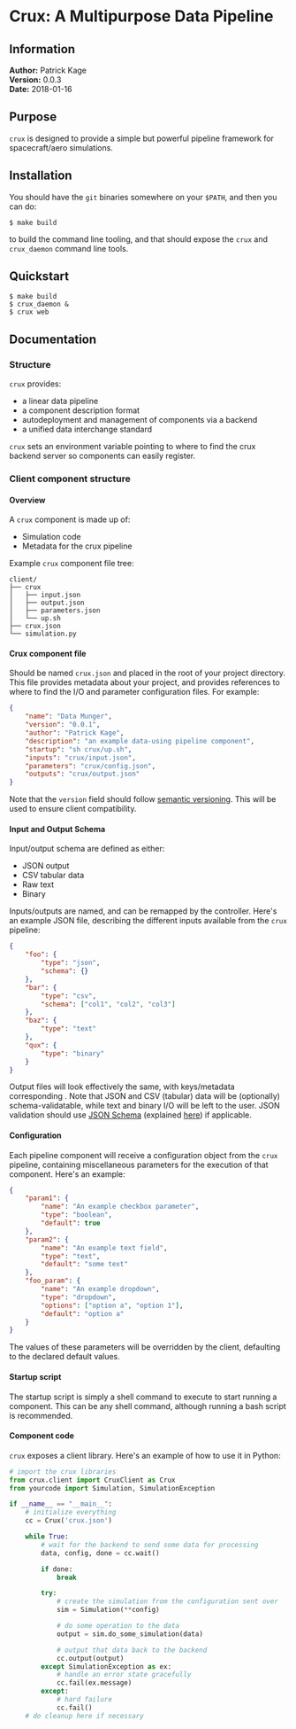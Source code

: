 # Crux: A Multipurpose Data Pipeline

## Information

__Author:__ Patrick Kage  
__Version:__ 0.0.3  
__Date:__ 2018-01-16

## Purpose

`crux` is designed to provide a simple but powerful pipeline framework for spacecraft/aero simulations.

## Installation

<!---You will need a copy of libgit2 installed on your system for pygit2 to work. Check your system's package manager for distributions, although it should just be `libgit2` ([brew](http://formulae.brew.sh/formula/libgit2), [apt](https://packages.ubuntu.com/xenial/libgit2-24), [pacman](https://www.archlinux.org/packages/extra/x86_64/libgit2/), [source](https://github.com/libgit2/libgit2)).-->

You should have the `git` binaries somewhere on your `$PATH`, and then you can do:

```
$ make build
```

to build the command line tooling, and that should expose the `crux` and `crux_daemon` command line tools.

## Quickstart

```
$ make build
$ crux_daemon &
$ crux web
```

## Documentation

### Structure

`crux` provides:

 - a linear data pipeline
 - a component description format
 - autodeployment and management of components via a backend
 - a unified data interchange standard

`crux` sets an environment variable pointing to where to find the crux backend server so components can easily register.

### Client component structure

#### Overview

A `crux` component is made up of:

 - Simulation code
 - Metadata for the crux pipeline

Example `crux` component file tree:

```
client/
├── crux
│   ├── input.json
│   ├── output.json
│   ├── parameters.json
│   └── up.sh
├── crux.json
└── simulation.py
```

#### Crux component file

Should be named `crux.json` and placed in the root of your project directory. This file provides metadata about your project, and provides references to where to find the I/O and parameter configuration files. For example:

```json
{
	"name": "Data Munger",
	"version": "0.0.1",
	"author": "Patrick Kage",
	"description": "an example data-using pipeline component",
	"startup": "sh crux/up.sh",
	"inputs": "crux/input.json",
	"parameters": "crux/config.json",
	"outputs": "crux/output.json"
}
```

Note that the `version` field should follow [semantic versioning](https://semver.org). This will be used to ensure client compatibility.

#### Input and Output Schema

Input/output schema are defined as either:

 - JSON output
 - CSV tabular data
 - Raw text
 - Binary

Inputs/outputs are named, and can be remapped by the controller. Here's an example JSON file, describing the different inputs available from the `crux` pipeline:

```json
{
	"foo": {
		"type": "json",
		"schema": {}
	},
	"bar": {
		"type": "csv",
		"schema": ["col1", "col2", "col3"]
	},
	"baz": {
		"type": "text"
	},
	"qux": {
		"type": "binary"
	}
}
```

Output files will look effectively the same, with keys/metadata corresponding . Note that JSON and CSV (tabular) data will be (optionally) schema-validatable, while text and binary I/O will be left to the user. JSON validation should use [JSON Schema](http://json-schema.org/) (explained [here](https://spacetelescope.github.io/understanding-json-schema/)) if applicable.


#### Configuration

Each pipeline component will receive a configuration object from the `crux` pipeline, containing miscellaneous parameters for the execution of that component. Here's an example:

```json
{
	"param1": {
		"name": "An example checkbox parameter",
		"type": "boolean",
		"default": true
	},
	"param2": {
		"name": "An example text field",
		"type": "text",
		"default": "some text"
	},
	"foo_param": {
		"name": "An example dropdown",
		"type": "dropdown",
		"options": ["option a", "option 1"],
		"default": "option a"
	}
}
```

The values of these parameters will be overridden by the client, defaulting to the declared default values.

#### Startup script

The startup script is simply a shell command to execute to start running a component. This can be any shell command, although running a bash script is recommended.

#### Component code

`crux` exposes a client library. Here's an example of how to use it in Python:

```python
# import the crux libraries
from crux.client import CruxClient as Crux
from yourcode import Simulation, SimulationException

if __name__ == "__main__":
    # initialize everything
    cc = Crux('crux.json')

    while True:
        # wait for the backend to send some data for processing
        data, config, done = cc.wait()

        if done:
            break

        try:
            # create the simulation from the configuration sent over
            sim = Simulation(**config)

            # do some operation to the data
            output = sim.do_some_simulation(data)

            # output that data back to the backend
            cc.output(output)
        except SimulationException as ex:
            # handle an error state gracefully
            cc.fail(ex.message)
        except:
            # hard failure
            cc.fail()
    # do cleanup here if necessary
```
